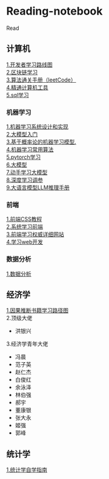 # Reading-notebook
Read
## 计算机 
[1.开发者学习路线图](https://roadmap.sh/)<br>
[2.区块链学习](https://github.com/Eternaldeath/blockchainHome)<br>
[3.算法通关手册（leetCode）](https://algo.itcharge.cn/)<br>
[4.精通计算机工具](https://missing-semester-cn.github.io/)<br>
[5.sql学习](https://sqlzoo.net/wiki/SQL_Tutorial)
### 机器学习
[1.机器学习系统设计和实现](https://openmlsys.github.io/index.html)<br>
[2.大模型入门](https://github.com/km1994/LLMsNineStoryDemonTower/blob/main/detail.md)<br>
[3.基于概率论的机器学习模型.](https://github.com/probml/pyprobml)<br>
[4.机器学习常用算法](https://github.com/nosuggest/Reflection_Summary)<br>
[5.pytorch学习](https://github.com/yufanmiao/eat_pytorch_in_20_days)<br>
[6.大模型](https://github.com/rasbt/LLMs-from-scratch)<br>
[7.动手学习大模型](https://github.com/Lordog/dive-into-llms)<br>
[8.深度学习调参](https://junxnone.github.io/tpcn/#/)<br>
[9.大语言模型LLM推理手册](https://github.com/DefTruth/Awesome-LLM-Inference)
### 前端
[1.前端CSS教程](https://github.com/pengfeiw/css-tutorial/blob/master/README.md)<br>
[2.系统学习前端](https://gitcode.com/qianguyihao/Web/overview?utm_source=csdn_github_accelerator)<br>
[3.前端学习权威详细网站](https://developer.mozilla.org/zh-CN/)<br>
[4.学习web开发](https://developer.mozilla.org/zh-CN/docs/Learn)<br>

### 数据分析
[1.数据分析](https://github.com/hi-weijun/PythonDataScience-Collections)<br>
## 经济学
[1.因果推断书籍学习路径图](https://www.bradyneal.com/which-causal-inference-book)<br>
2.顶级大佬
* 洪银兴


  
3.经济学青年大佬
* 冯晨
* 范子英
* 赵仁杰
* 白俊红
* 余泳泽
* 林伯强
* 郝宇
* 董康银
* 张大永
* 姬强
* 郭峰
## 统计学
[1.统计学自学指南](https://xuankaiwang.github.io/)

